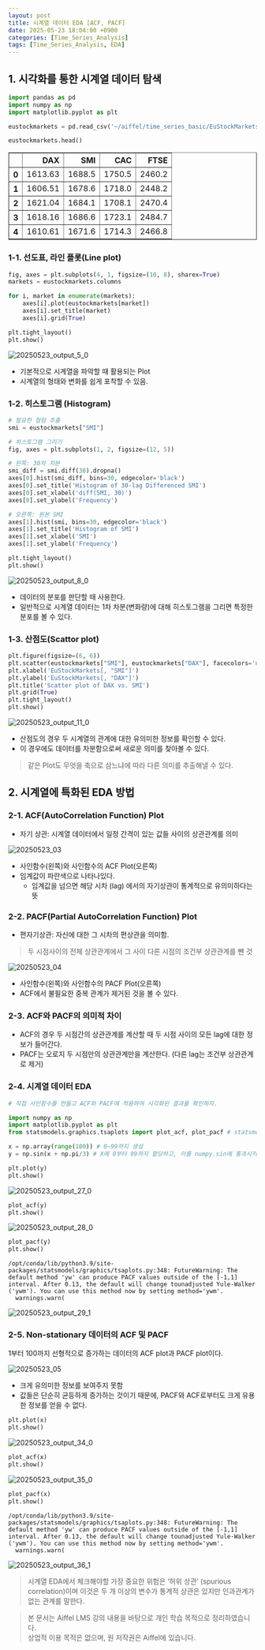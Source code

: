 ```yaml
---
layout: post
title: 시계열 데이터 EDA [ACF, PACF]
date: 2025-05-23 18:04:00 +0900
categories: [Time_Series_Analysis]
tags: [Time_Series_Analysis, EDA]
---
```


## 1. 시각화를 통한 시계열 데이터 탐색


```python
import pandas as pd
import numpy as np
import matplotlib.pyplot as plt 
```


```python
eustockmarkets = pd.read_csv('~/aiffel/time_series_basic/EuStockMarkets.csv')
```


```python
eustockmarkets.head()
```




<div>
<style scoped>
    .dataframe tbody tr th:only-of-type {
        vertical-align: middle;
    }

    .dataframe tbody tr th {
        vertical-align: top;
    }

    .dataframe thead th {
        text-align: right;
    }
</style>
<table border="1" class="dataframe">
  <thead>
    <tr style="text-align: right;">
      <th></th>
      <th>DAX</th>
      <th>SMI</th>
      <th>CAC</th>
      <th>FTSE</th>
    </tr>
  </thead>
  <tbody>
    <tr>
      <th>0</th>
      <td>1613.63</td>
      <td>1688.5</td>
      <td>1750.5</td>
      <td>2460.2</td>
    </tr>
    <tr>
      <th>1</th>
      <td>1606.51</td>
      <td>1678.6</td>
      <td>1718.0</td>
      <td>2448.2</td>
    </tr>
    <tr>
      <th>2</th>
      <td>1621.04</td>
      <td>1684.1</td>
      <td>1708.1</td>
      <td>2470.4</td>
    </tr>
    <tr>
      <th>3</th>
      <td>1618.16</td>
      <td>1686.6</td>
      <td>1723.1</td>
      <td>2484.7</td>
    </tr>
    <tr>
      <th>4</th>
      <td>1610.61</td>
      <td>1671.6</td>
      <td>1714.3</td>
      <td>2466.8</td>
    </tr>
  </tbody>
</table>
</div>



### 1-1. 선도표, 라인 플롯(Line plot)


```python
fig, axes = plt.subplots(4, 1, figsize=(10, 8), sharex=True)
markets = eustockmarkets.columns

for i, market in enumerate(markets):
    axes[i].plot(eustockmarkets[market])
    axes[i].set_title(market)
    axes[i].grid(True)

plt.tight_layout()
plt.show()
```


    
![20250523_output_5_0](/assets/img/posts/20250523_output_5_0.png)
    


- 기본적으로 시계열을 파악할 때 활용되는 Plot
- 시계열의 형태와 변화를 쉽게 포착할 수 있음.

### 1-2. 히스토그램 (Histogram)


```python
# 필요한 컬럼 추출
smi = eustockmarkets["SMI"]

# 히스토그램 그리기
fig, axes = plt.subplots(1, 2, figsize=(12, 5))

# 왼쪽: 30차 차분
smi_diff = smi.diff(30).dropna()
axes[0].hist(smi_diff, bins=30, edgecolor='black')
axes[0].set_title('Histogram of 30-lag Differenced SMI')
axes[0].set_xlabel('diff(SMI, 30)')
axes[0].set_ylabel('Frequency')

# 오른쪽: 원본 SMI
axes[1].hist(smi, bins=30, edgecolor='black')
axes[1].set_title('Histogram of SMI')
axes[1].set_xlabel('SMI')
axes[1].set_ylabel('Frequency')

plt.tight_layout()
plt.show()
```


    
![20250523_output_8_0](/assets/img/posts/20250523_output_8_0.png)
    


- 데이터의 분포를 판단할 때 사용한다.
- 일반적으로 시계열 데이터는 1차 차분(변화량)에 대해 히스토그램을 그리면 특정한 분포를 볼 수 있다.

### 1-3. 산점도(Scattor plot)


```python
plt.figure(figsize=(6, 6))
plt.scatter(eustockmarkets["SMI"], eustockmarkets["DAX"], facecolors='none', edgecolors='black', s=20)
plt.xlabel('EuStockMarkets[, "SMI"]')
plt.ylabel('EuStockMarkets[, "DAX"]')
plt.title('Scatter plot of DAX vs. SMI')
plt.grid(True)
plt.tight_layout()
plt.show()
```


    
![20250523_output_11_0](/assets/img/posts/20250523_output_11_0.png)
    


- 산점도의 경우 두 시계열의 관계에 대한 유의미한 정보를 확인할 수 있다.
- 이 경우에도 데이터를 차분함으로써 새로운 의미를 찾아볼 수 있다.

> 같은 Plot도 무엇을 축으로 삼느냐에 따라 다른 의미를 추출해낼 수 있다.

## 2. 시계열에 특화된 EDA 방법

### 2-1. ACF(AutoCorrelation Function) Plot

- 자기 상관: 시계열 데이터에서 일정 간격이 있는 값들 사이의 상관관계를 의미

![20250523_03](/assets/img/posts/20250523_03.png)

- 사인함수(왼쪽)와 사인함수의 ACF Plot(오른쪽)
- 임계값이 파란색으로 나타나있다.
    - 임계값을 넘으면 해당 시차 (lag) 에서의 자기상관이 통계적으로 유의미하다는 뜻

### 2-2. PACF(Partial AutoCorrelation Function) Plot

- 편자기상관: 자신에 대한 그 시차의 편상관을 의미함.
> 두 시점사이의 전체 상관관계에서 그 사이 다른 시점의 조건부 상관관계를 뺀 것

![20250523_04](/assets/img/posts/20250523_04.png)

- 사인함수(왼쪽)와 사인함수의 PACF Plot(오른쪽)
- ACF에서 불필요한 중복 관계가 제거된 것을 볼 수 있다.

### 2-3. ACF와 PACF의 의미적 차이

- ACF의 경우 두 시점간의 상관관계를 계산할 때 두 시점 사이의 모든 lag에 대한 정보가 들어간다.
- PACF는 오로지 두 시점만의 상관관계만을 계산한다. (다른 lag는 조건부 상관관계로 제거)

### 2-4. 시계열 데이터 EDA


```python
# 직접 사인함수를 만들고 ACF와 PACF에 적용하여 시각화된 결과를 확인하자.

import numpy as np
import matplotlib.pyplot as plt
from statsmodels.graphics.tsaplots import plot_acf, plot_pacf # statsmodels은 통계 모델 추정, 통계 결과, 통계 데이터 탐색을 지원하는 python 모듈입니다.

x = np.array(range(100)) # 0~99까지 생성
y = np.sin(x + np.pi/3) # X에 0부터 99까지 할당하고, 이를 numpy.sin에 통과시키면 사인 함수 값이 도출됩니다.
```


```python
plt.plot(y)
plt.show()
```


    
![20250523_output_27_0](/assets/img/posts/20250523_output_27_0.png)
    



```python
plot_acf(y)
plt.show()
```


    
![20250523_output_28_0](/assets/img/posts/20250523_output_28_0.png)
    



```python
plot_pacf(y)
plt.show()
```

    /opt/conda/lib/python3.9/site-packages/statsmodels/graphics/tsaplots.py:348: FutureWarning: The default method 'yw' can produce PACF values outside of the [-1,1] interval. After 0.13, the default will change tounadjusted Yule-Walker ('ywm'). You can use this method now by setting method='ywm'.
      warnings.warn(



    
![20250523_output_29_1](/assets/img/posts/20250523_output_29_1.png)
    


### 2-5. Non-stationary 데이터의 ACF 및 PACF

1부터 100까지 선형적으로 증가하는 데이터의 ACF plot과 PACF plot이다.

![20250523_05](/assets/img/posts/20250523_05.png)

- 크게 유의미한 정보를 보여주지 못함
- 값들은 단순히 균등하게 증가하는 것이기 때문에, PACF와 ACF로부터도 크게 유용한 정보를 얻을 수 없다.


```python
plt.plot(x) 
plt.show()
```


    
![20250523_output_34_0](/assets/img/posts/20250523_output_34_0.png)
    



```python
plot_acf(x) 
plt.show()
```


    
![20250523_output_35_0](/assets/img/posts/20250523_output_35_0.png)
    



```python
plot_pacf(x)
plt.show()
```

    /opt/conda/lib/python3.9/site-packages/statsmodels/graphics/tsaplots.py:348: FutureWarning: The default method 'yw' can produce PACF values outside of the [-1,1] interval. After 0.13, the default will change tounadjusted Yule-Walker ('ywm'). You can use this method now by setting method='ywm'.
      warnings.warn(



    
![20250523_output_36_1](/assets/img/posts/20250523_output_36_1.png)
    


> 시계열 EDA에서 체크해야할 가장 중요한 위험은 ‘허위 상관’ (spurious correlation)이며 이것은 두 개 이상의 변수가 통계적 상관은 있지만 인과관계가 없는 관계를 말한다.

> 본 문서는 Aiffel LMS 강의 내용을 바탕으로 개인 학습 목적으로 정리하였습니다.  
> 상업적 이용 목적은 없으며, 원 저작권은 Aiffel에 있습니다.
